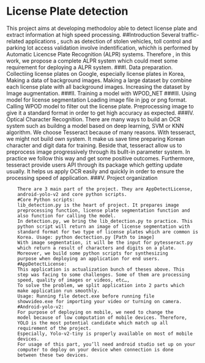 # License Plate detection
 This project aims at developing methodoloy able to detect license plate and extract information at high speed processing.
##Introduction
		Several traffic-related applications , such as detection of stolen vehicles,
		toll control and parking lot access validation involve indentification, whichh
		is performed by Automatic Licencse Plate Recognition (ALPR) systems.
		Therefore , in this work, we propose a complete ALPR system which could
		meet some requirement for deploying a ALPR system.
###I. Data preparation.
		Collectiing license plates on Google, especially license plates in
		Korea,
		Making a data of background images.
		Making a large dataset by combine each license plate with all
		background images.
		Increasing the dataset by Image augmentation.
###II. Training a model with WPOD_NET
###III. Using model for license segmentation
		Loading image file in jpg or png format.
		Calling WPOD model to filter out the license plate.
		Preprocessing image to give it a standard format in order to get
		high accuracy as expected.
###IV. Optical Character Recognition.
		There are many ways to build an OCR system such as buildng a
		model based on deep learning, SVM or KNN algorithm.
		We choose Tesseract because of many reasons. With tesseract,
		we might not build own system. It make us save time preparing
		Korean character and digit data for training.
		Beside that, tesseract allow us to preprocess image progressively
		through its bullt-in parameter system.
		In practice we follow this way and get some positive outcomes.
		Furthermore, tesseract provide users API through its package
		which getting update usually. It helps us apply OCR easily and
		quickly in order to ensure the processing speed of application.
###V. Project organization

		There are 3 main part of the project. They are AppDetectLicense,
		android-yolo-v2 and core python scripts.
		#Core Python scripts:
		lib_detection.py is the heart of project. It prepares image
		preprocessing function, license plate segmentation function and
		also function for calling the model.
		In detection.py, we bring the lib_detection.py to practice. This
		python script will return an image of license segmentation with
		standard format for two type of license plates which are common is
		Korea. Usage: python dectection.py [Path to image]
		With image segmentation, it will be the input for pytesseract.py
		which return a result of characters and digits on a plate.
		Moreover, we build some python scripts for synthesizing
		purpose when deploying an application for end users.
		#AppDetectLicense:
		This application is actualization bunch of theses above. This
		step was facing to some challenges. Some of them are processing
		speed, quality of images or videos, etc…,
		To solve the problem, we split application into 2 parts which
		make application run smoothly.
		Usage: Running file detect.exe before running file
		showvideo.exe for importing your video or turning on camera.
		#Android-yolo-v2:
		For purpose of deploying on mobile, we need to change the
		model because of low computation of mobile devices. Therefore,
		YOLO is the most potential candidate which match up all
		requirement of the project.
		Especially, Yolo-v2-tiny is properly available on most of mobile
		devices.
		For usage of this part, you’ll need android studio set up on your
		computer to deploy on your device when connection is done
		between these two devices.
